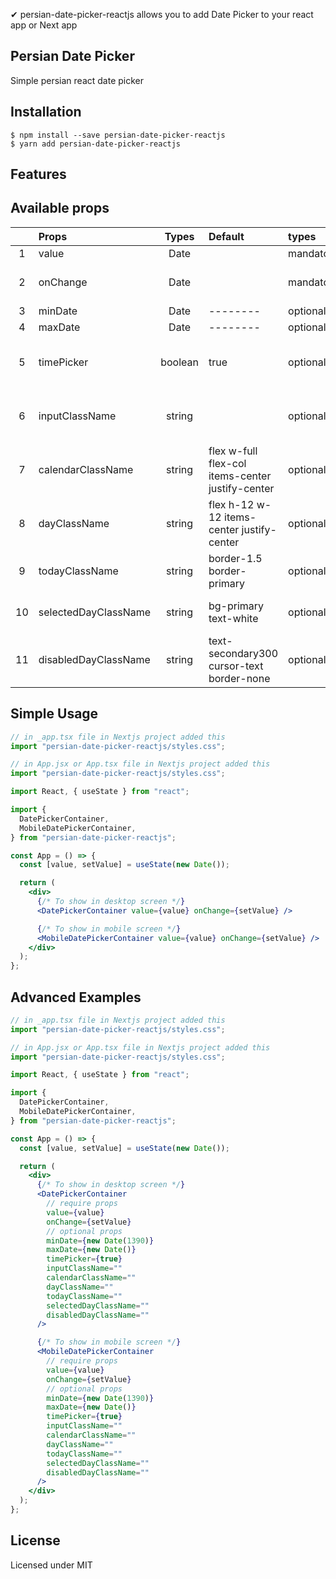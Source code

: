 ✔ persian-date-picker-reactjs allows you to add Date Picker to your react app or Next app

## Persian Date Picker

Simple persian react date picker

## Installation

```
$ npm install --save persian-date-picker-reactjs
$ yarn add persian-date-picker-reactjs

```

## Features

## Available props

|     | Props                |  Types  | Default                                          | types     | Description                          |
| :-: | :------------------- | :-----: | :----------------------------------------------- | :-------- | ------------------------------------ |
|  1  | value                |  Date   |                                                  | mandatory |                                      |
|  2  | onChange             |  Date   |                                                  | mandatory | To change Date picker input          |
|  3  | minDate              |  Date   | --------                                         | optional  |                                      |
|  4  | maxDate              |  Date   | --------                                         | optional  |                                      |
|  5  | timePicker           | boolean | true                                             | optional  | To show Time picker (default true)   |
|  6  | inputClassName       | string  |                                                  | optional  | To change Date picker input's styles |
|  7  | calendarClassName    | string  | flex w-full flex-col items-center justify-center | optional  | To change calendar's styles          |
|  8  | dayClassName         | string  | flex h-12 w-12 items-center justify-center       | optional  | To change calendar's styles          |
|  9  | todayClassName       | string  | border-1.5 border-primary                        | optional  | To change day's styles               |
| 10  | selectedDayClassName | string  | bg-primary text-white                            | optional  | To change selected day's styles      |
| 11  | disabledDayClassName | string  | text-secondary300 cursor-text border-none        | optional  | To change disabled day's styles      |

## Simple Usage

```jsx
// in _app.tsx file in Nextjs project added this
import "persian-date-picker-reactjs/styles.css";

// in App.jsx or App.tsx file in Nextjs project added this
import "persian-date-picker-reactjs/styles.css";
```

```jsx
import React, { useState } from "react";

import {
  DatePickerContainer,
  MobileDatePickerContainer,
} from "persian-date-picker-reactjs";

const App = () => {
  const [value, setValue] = useState(new Date());

  return (
    <div>
      {/* To show in desktop screen */}
      <DatePickerContainer value={value} onChange={setValue} />

      {/* To show in mobile screen */}
      <MobileDatePickerContainer value={value} onChange={setValue} />
    </div>
  );
};
```

## Advanced Examples

```jsx
// in _app.tsx file in Nextjs project added this
import "persian-date-picker-reactjs/styles.css";

// in App.jsx or App.tsx file in Nextjs project added this
import "persian-date-picker-reactjs/styles.css";
```

```jsx
import React, { useState } from "react";

import {
  DatePickerContainer,
  MobileDatePickerContainer,
} from "persian-date-picker-reactjs";

const App = () => {
  const [value, setValue] = useState(new Date());

  return (
    <div>
      {/* To show in desktop screen */}
      <DatePickerContainer
        // require props
        value={value}
        onChange={setValue}
        // optional props
        minDate={new Date(1390)}
        maxDate={new Date()}
        timePicker={true}
        inputClassName=""
        calendarClassName=""
        dayClassName=""
        todayClassName=""
        selectedDayClassName=""
        disabledDayClassName=""
      />

      {/* To show in mobile screen */}
      <MobileDatePickerContainer
        // require props
        value={value}
        onChange={setValue}
        // optional props
        minDate={new Date(1390)}
        maxDate={new Date()}
        timePicker={true}
        inputClassName=""
        calendarClassName=""
        dayClassName=""
        todayClassName=""
        selectedDayClassName=""
        disabledDayClassName=""
      />
    </div>
  );
};
```

## License

Licensed under MIT
